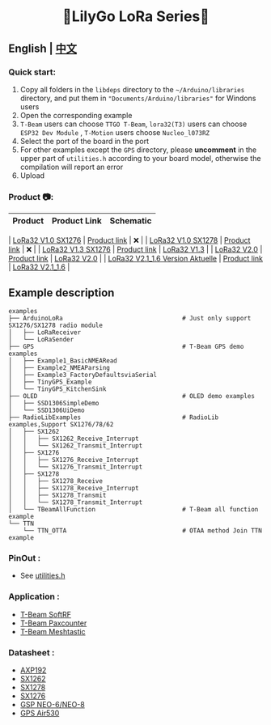 <h1 align = "center">🌟LilyGo LoRa Series🌟</h1>

## **English | [中文](./README_CN.MD)**


<h3 align = "left">Quick start:</h3>

1. Copy all folders in the `libdeps` directory to the `~/Arduino/libraries` directory, and put them in `"Documents/Arduino/libraries"` for Windons users
2. Open the corresponding example
3. `T-Beam` users can choose `TTGO T-Beam`, `lora32(T3)` users can choose `ESP32 Dev Module` , `T-Motion` users choose `Nucleo_l073RZ`
4. Select the port of the board in the port
5. For other examples except the `GPS` directory, please **uncomment** in the upper part of `utilities.h` according to your board model, otherwise the compilation will report an error
6. Upload

<h3 align = "left">Product 📷:</h3>

|           Product           |                           Product  Link                            |                                                                   Schematic                                                                    |
| :-------------------------: | :----------------------------------------------------------------: | :--------------------------------------------------------------------------------------------------------------------------------------------: |


|   [LoRa32 V1.0 SX1276]()    |  [Product link](https://pt.aliexpress.com/item/32842155838.html)   |                                                                       ❌                                                                        |
|   [LoRa32 V1.0 SX1278]()    |  [Product link](https://pt.aliexpress.com/item/32842155838.html)   |                                                                       ❌                                                                        |
|   [LoRa32 V1.3 SX1276]()    | [Product link](https://pt.aliexpress.com/item/4000628100802.html)  |                                                      [LoRa32 V1.3](schematic/T3_V1.3.pdf)                                                      |
|       [LoRa32 V2.0]()       |  [Product link](https://pt.aliexpress.com/item/32847443952.html)   |                                                      [LoRa32 V2.0](schematic/T3_V2.0.pdf)                                                      |
| [LoRa32 V2.1_1.6 Version Aktuelle]() |  [Product link](https://pt.aliexpress.com/item/32872078587.html)   |                                                    [LoRa32 V2.1_1.6](schematic/T3_V1.6.pdf)                                                    |



## Example description


```
examples
├── ArduinoLoRa                                 # Just only support SX1276/SX1278 radio module
│   ├── LoRaReceiver                            
│   └── LoRaSender
├── GPS                                         # T-Beam GPS demo examples
│   ├── Example1_BasicNMEARead
│   ├── Example2_NMEAParsing
│   ├── Example3_FactoryDefaultsviaSerial
│   ├── TinyGPS_Example
│   └── TinyGPS_KitchenSink
├── OLED                                        # OLED demo examples    
│   ├── SSD1306SimpleDemo
│   └── SSD1306UiDemo   
├── RadioLibExamples                            # RadioLib examples,Support SX1276/78/62
│   ├── SX1262
│   │   ├── SX1262_Receive_Interrupt
│   │   └── SX1262_Transmit_Interrupt
│   ├── SX1276
│   │   ├── SX1276_Receive_Interrupt
│   │   └── SX1276_Transmit_Interrupt
│   ├── SX1278
│   │   ├── SX1278_Receive
│   │   ├── SX1278_Receive_Interrupt
│   │   ├── SX1278_Transmit
│   │   └── SX1278_Transmit_Interrupt
│   └── TBeamAllFunction                        # T-Beam all function example
└── TTN
    └── TTN_OTTA                                # OTAA method Join TTN example

```

<h3 align = "left">PinOut :</h3>

- See [utilities.h](examples/ArduinoLoRa/LoRaReceiver/utilities.h)

<h3 align = "left">Application :</h3>

- [T-Beam SoftRF](https://github.com/lyusupov/SoftRF)
- [T-Beam Paxcounter](https://github.com/cyberman54/ESP32-Paxcounter)
- [T-Beam Meshtastic](https://github.com/meshtastic/Meshtastic-device)

<h3 align = "left">Datasheet :</h3>

- [AXP192](http://www.x-powers.com/en.php/Info/product_detail/article_id/29)
- [SX1262](https://www.semtech.com/products/wireless-rf/lora-transceivers/sx1262)
- [SX1278](https://www.semtech.com/products/wireless-rf/lora-transceivers/sx1278)
- [SX1276](https://www.semtech.com/products/wireless-rf/lora-transceivers/sx1276)
- [GSP NEO-6/NEO-8](https://www.u-blox.com/en/product/neo-6-series)
- [GPS Air530]()


